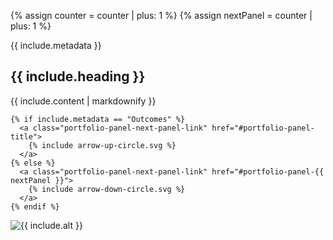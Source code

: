 {% assign counter = counter | plus: 1 %}
{% assign nextPanel = counter | plus: 1 %}

<section class="portfolio-panel panel" id="portfolio-panel-{{ counter }}">

  <div class="portfolio-panel-text">
  	<span class="dates">{{ include.metadata }}</span>
  	<h2 class="subtitle">{{ include.heading }}</h2>
  	{{ include.content | markdownify }}

    {% if include.metadata == "Outcomes" %}
      <a class="portfolio-panel-next-panel-link" href="#portfolio-panel-title">
        {% include arrow-up-circle.svg %}
      </a>
    {% else %}
      <a class="portfolio-panel-next-panel-link" href="#portfolio-panel-{{ nextPanel }}">
        {% include arrow-down-circle.svg %}
      </a>
    {% endif %}
  </div>

  <div class="portfolio-panel-gallery">
    <img class="portfolio-panel-image" src="{{ include.image }}" alt="{{ include.alt }}"/>
  </div>


</section>
